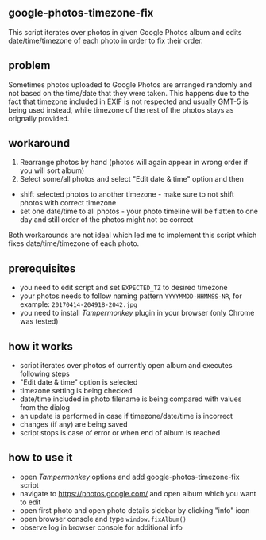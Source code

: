 ## google-photos-timezone-fix
This script iterates over photos in given Google Photos album and edits date/time/timezone of each photo in order to
fix their order.

## problem
Sometimes photos uploaded to Google Photos are arranged randomly and not based on the time/date that they were taken.
This happens due to the fact that timezone included in EXIF is not respected and usually GMT-5 is being used instead,
while timezone of the rest of the photos stays as orignally provided.

## workaround
1. Rearrange photos by hand (photos will again appear in wrong order if you will sort album) 
2. Select some/all photos and select "Edit date & time" option and then
- shift selected photos to another timezone - make sure to not shift photos with correct timezone
- set one date/time to all photos - your photo timeline will be flatten to one day and still order of the photos might not be correct

Both workarounds are not ideal which led me to implement this script which fixes date/time/timezone of each photo.

## prerequisites
- you need to edit script and set `EXPECTED_TZ` to desired timezone
- your photos needs to follow naming pattern `YYYYMMDD-HHMMSS-NR`, for example: `20170414-204918-2042.jpg`
- you need to install *Tampermonkey* plugin in your browser (only Chrome was tested)

## how it works
- script iterates over photos of currently open album and executes following steps
- "Edit date & time" option is selected
- timezone setting is being checked
- date/time included in photo filename is being compared with values from the dialog
- an update is performed in case if timezone/date/time is incorrect
- changes (if any) are being saved
- script stops is case of error or when end of album is reached

## how to use it
- open *Tampermonkey* options and add google-photos-timezone-fix script
- navigate to https://photos.google.com/ and open album which you want to edit
- open first photo and open photo details sidebar by clicking "info" icon
- open browser console and type
`window.fixAlbum()`
- observe log in browser console for additional info
